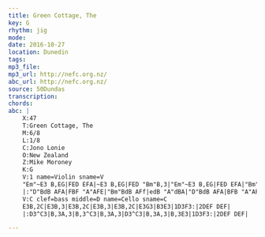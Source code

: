 ```yaml
---
title: Green Cottage, The
key: G
rhythm: jig 
mode:
date: 2016-10-27
location: Dunedin
tags:
mp3_file:
mp3_url: http://nefc.org.nz/
abc_url: http://nefc.org.nz/
source: 50Dundas
transcription:
chords: 
abc: |
    X:47
    T:Green Cottage, The
    M:6/8
    L:1/8
    C:Jono Lonie
    O:New Zealand
    Z:Mike Moroney
    K:G
    V:1 name=Violin sname=V
    "Em"~E3 B,EG|FED EFA|~E3 B,EG|FED "Bm"B,3|"Em"~E3 B,EG|FED EFA|"Bm"BdB AFE|1 "D"FGA FED:|2"A7"FGA FGA|
    |:"D"BdB AFA|FBF "A"AFE|"Bm"BdB AFf|edB "A"dBA|"D"BdB AFA|BFB "A"AFA|"Em"gfe dBA|1 FGA FED:|2 FGA BGF||
    V:C clef=bass middle=D name=Cello sname=C
    E3B,2C|E3B,3|E3B,2C|E3B,3|E3B,2C|E3G3|B3E3|1D3F3:|2DEF DEF|
    |:D3^C3|B,3A,3|B,3^C3|B,3A,3|D3^C3|B,3A,3|B,3E3|1D3F3:|2DEF DEF|

---
```

